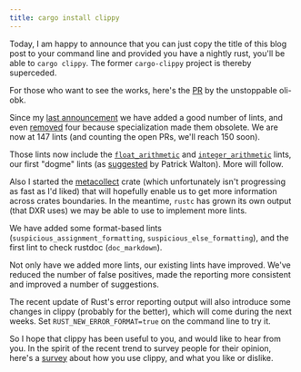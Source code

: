```yaml
---
title: cargo install clippy
---
```


Today, I am happy to announce that you can just copy the title of this blog
post to your command line and provided you have a nightly rust, you'll be able
to `cargo clippy`. The former `cargo-clippy` project is thereby superceded.

For those who want to see the works, here's the 
[PR](https://github.com/Manishearth/rust-clippy/pull/681#issuecomment-218370283)
by the unstoppable oli-obk.

Since my [last announcement](/2016/02/05/hundred-sequel.html) we have added
a good number of lints, and even 
[removed](https://github.com/Manishearth/rust-clippy/pull/795) four because
specialization made them obsolete. We are now at 147 lints (and counting the
open PRs, we'll reach 150 soon).

Those lints now include the 
[`float_arithmetic`](https://github.com/Manishearth/rust-clippy/wiki#float_arithmetic)
and
[`integer_arithmetic`](https://github.com/Manishearth/rust-clippy/wiki#integer_arithmetic)
lints, our first "dogme" lints (as 
[suggested](https://twitter.com/graydon_pub/status/695048766622011392) by 
Patrick Walton). More will follow.

Also I started the [metacollect](https://github.com/llogiq/metacollect) crate
(which unfortunately isn't progressing as fast as I'd liked) that will 
hopefully enable us to get more information across crates boundaries. In the
meantime, `rustc` has grown its own output (that DXR uses) we may be able to
use to implement more lints.

We have added some format-based lints (`suspicious_assignment_formatting`,
`suspicious_else_formatting`), and the first lint to check rustdoc 
(`doc_markdown`).

Not only have we added more lints, our existing lints have improved. We've
reduced the number of false positives, made the reporting more consistent and
improved a number of suggestions.

The recent update of Rust's error reporting output will also introduce some
changes in clippy (probably for the better), which will come during the next
weeks. Set `RUST_NEW_ERROR_FORMAT=true` on the command line to try it.

So I hope that clippy has been useful to you, and would like to hear from you.
In the spirit of the recent trend to survey people for their opinion, here's a
[survey](https://docs.google.com/forms/d/1k0wuWgGwDhuUL3q_cONGVxQ6PJSYq5JRZOHKc0itLbg/viewform?c=0&w=1)
about how you use clippy, and what you like or dislike.
